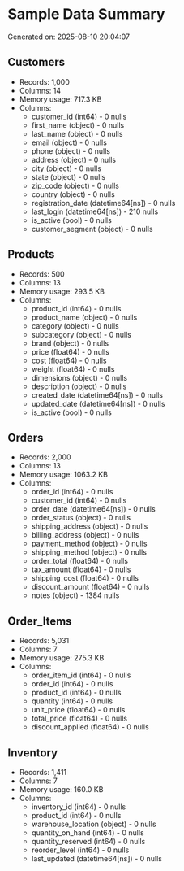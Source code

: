 # Sample Data Summary
Generated on: 2025-08-10 20:04:07

## Customers
- Records: 1,000
- Columns: 14
- Memory usage: 717.3 KB
- Columns:
  - customer_id (int64) - 0 nulls
  - first_name (object) - 0 nulls
  - last_name (object) - 0 nulls
  - email (object) - 0 nulls
  - phone (object) - 0 nulls
  - address (object) - 0 nulls
  - city (object) - 0 nulls
  - state (object) - 0 nulls
  - zip_code (object) - 0 nulls
  - country (object) - 0 nulls
  - registration_date (datetime64[ns]) - 0 nulls
  - last_login (datetime64[ns]) - 210 nulls
  - is_active (bool) - 0 nulls
  - customer_segment (object) - 0 nulls

## Products
- Records: 500
- Columns: 13
- Memory usage: 293.5 KB
- Columns:
  - product_id (int64) - 0 nulls
  - product_name (object) - 0 nulls
  - category (object) - 0 nulls
  - subcategory (object) - 0 nulls
  - brand (object) - 0 nulls
  - price (float64) - 0 nulls
  - cost (float64) - 0 nulls
  - weight (float64) - 0 nulls
  - dimensions (object) - 0 nulls
  - description (object) - 0 nulls
  - created_date (datetime64[ns]) - 0 nulls
  - updated_date (datetime64[ns]) - 0 nulls
  - is_active (bool) - 0 nulls

## Orders
- Records: 2,000
- Columns: 13
- Memory usage: 1063.2 KB
- Columns:
  - order_id (int64) - 0 nulls
  - customer_id (int64) - 0 nulls
  - order_date (datetime64[ns]) - 0 nulls
  - order_status (object) - 0 nulls
  - shipping_address (object) - 0 nulls
  - billing_address (object) - 0 nulls
  - payment_method (object) - 0 nulls
  - shipping_method (object) - 0 nulls
  - order_total (float64) - 0 nulls
  - tax_amount (float64) - 0 nulls
  - shipping_cost (float64) - 0 nulls
  - discount_amount (float64) - 0 nulls
  - notes (object) - 1384 nulls

## Order_Items
- Records: 5,031
- Columns: 7
- Memory usage: 275.3 KB
- Columns:
  - order_item_id (int64) - 0 nulls
  - order_id (int64) - 0 nulls
  - product_id (int64) - 0 nulls
  - quantity (int64) - 0 nulls
  - unit_price (float64) - 0 nulls
  - total_price (float64) - 0 nulls
  - discount_applied (float64) - 0 nulls

## Inventory
- Records: 1,411
- Columns: 7
- Memory usage: 160.0 KB
- Columns:
  - inventory_id (int64) - 0 nulls
  - product_id (int64) - 0 nulls
  - warehouse_location (object) - 0 nulls
  - quantity_on_hand (int64) - 0 nulls
  - quantity_reserved (int64) - 0 nulls
  - reorder_level (int64) - 0 nulls
  - last_updated (datetime64[ns]) - 0 nulls
